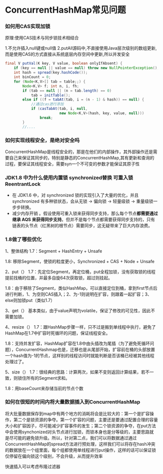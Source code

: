 # ConcurrentHashMap常见问题



### 如何用CAS实现加锁

原理:使用CAS技术与同步锁技术相结合

1.不允许插入null键或null值
2.putAll源码中,不直接使用Java层次级别的数组更新,而是使用CAS的方式直接从系统底层内存空间中更新,所以并发安全

~~~java
final V putVal(K key, V value, boolean onlyIfAbsent) {
    if (key == null || value == null) throw new NullPointerException();
    int hash = spread(key.hashCode());
    int binCount = 0;
    for (Node<K,V>[] tab = table;;) {
        Node<K,V> f; int n, i, fh;
        if (tab == null || (n = tab.length) == 0)
            tab = initTable();
        else if ((f = tabAt(tab, i = (n - 1) & hash)) == null) {
            //通过cas进行添加
            if (casTabAt(tab, i, null,
                         new Node<K,V>(hash, key, value, null)))
                break;                    
        }
        //....

~~~







### 如何实现线程安全，是绝对安全吗

ConcurrentHashMap是线程安全的，那是在他们的内部操作，其外部操作还是需要自己来保证其同步的，特别是静态的ConcurrentHashMap,其有更新和查询的过程，要保证其线程安全，需要syn一个不可变的参数才能保证其原子性



### JDK1.8 中为什么使用内置锁 synchronized替换 可重入锁 ReentrantLock

- 在 JDK1.6 中，对 synchronized 锁的实现引入了大量的优化，并且 synchronized 有多种锁状态，会从无锁 -> 偏向锁 -> 轻量级锁 -> 重量级锁一步步转换。
- 减少内存开销 。假设使用可重入锁来获得同步支持，那么每个节点**都需要通过继承 AQS 来获得同步支持**。但并不是每个节点都需要获得同步支持的，只有链表的头节点（红黑树的根节点）需要同步，这无疑带来了巨大内存浪费。



### 1.8做了哪些优化

1、整体结构
1.7：Segment + HashEntry + Unsafe

1.8: 移除Segment，使锁的粒度更小，Synchronized + CAS + Node + Unsafe

2、put（）
1.7：先定位Segment，再定位桶，put全程加锁，没有获取锁的线程提前找桶的位置，并最多自旋64次获取锁，超过则挂起。

1.8：由于移除了Segment，类似HashMap，可以直接定位到桶，拿到first节点后进行判断，1、为空则CAS插入；2、为-1则说明在扩容，则跟着一起扩容；3、else则加锁put（类似1.7）

3、get（）
基本类似，由于value声明为volatile，保证了修改的可见性，因此不需要加锁。

4、resize（）
1.7：跟HashMap步骤一样，只不过是搬到单线程中执行，避免了HashMap在1.7中扩容时死循环的问题，保证线程安全。

1.8：支持并发扩容，HashMap扩容在1.8中由头插改为尾插（为了避免死循环问题），ConcurrentHashmap也是，迁移也是从尾部开始，扩容前在桶的头部放置一个hash值为-1的节点，这样别的线程访问时就能判断是否该桶已经被其他线程处理过了。

5、size（）
1.7：很经典的思路：计算两次，如果不变则返回计算结果，若不一致，则锁住所有的Segment求和。

1.8：用baseCount来存储当前的节点个数





### 如何在很短的时间内将大量数据插入到ConcurrentHashMap

将大批量数据保存到map中有两个地方的消耗将会是比较大的：第一个是扩容操作，第二个是锁资源的争夺。第一个扩容的问题，主要还是要通过配置合理的容量大小和扩容因子，尽可能减少扩容事件的发生；第二个锁资源的争夺，在put方法中会使用synchonized对头节点进行加锁，而锁本身也是分等级的，主要思路就是尽可能的避免锁升级。所以，针对第二点，我们可以将数据通过通过ConcurrentHashMap的spread方法进行预处理，这样我们可以将存在hash冲突的数据放在一个组里面，每个组都使用单线程进行put操作，这样的话可以保证锁仅停留在偏向锁这个级别，不会升级，从而提升效率

快速插入可以考虑布隆过滤器